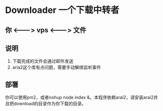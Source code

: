 # Downloader 一个下载中转者

## 你 <---> vps <---> 文件

## 说明
1. 下载完成的文件会通过邮件发送
2. aria2这个库有点问题，需要手动解绑监听事件

## 部署  
你可以使用pm2，或者nohup node index &，本程序依赖arai2，请安装arai2并且把download的目录作为你下载的目录。
